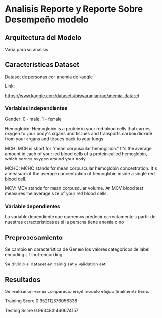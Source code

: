 # Analisis Reporte y Reporte Sobre Desempeño modelo

## Arquitectura del Modelo

Varia para su analisis

##  Caracteristicas Dataset
Dataset de personas con anemia de kaggle


Link:


https://www.kaggle.com/datasets/biswaranjanrao/anemia-dataset

### Variables independientes

Gender: 0 - male, 1 - female


Hemoglobin: Hemoglobin is a protein in your red blood cells that carries oxygen to your body's organs and tissues and transports carbon dioxide from your organs and tissues back to your lungs


MCH: MCH is short for "mean corpuscular hemoglobin." It's the average amount in each of your red blood cells of a protein called hemoglobin, which carries oxygen around your body.


MCHC: MCHC stands for mean corpuscular hemoglobin concentration. It's a measure of the average concentration of hemoglobin inside a single red blood cell.


MCV: MCV stands for mean corpuscular volume. An MCV blood test measures the average size of your red blood cells.

### Variable dependientes

La variable dependiente que queremos predecir correctamente a partir de nuestras caracteristicas es si la persona tiene anemia o no

## Preprocesamiento

Se cambio en caracteristica de Genero los valores categoricos de label encoding a 1-hot-enconding.

Se dividio el dataset en trainig set y validation set

## Resultados

Se realizarion varias comparaciones,el modelo elejido finalmente tiene:


Training Score 0.952112676056338


Testing Score 0.9634831460674157
